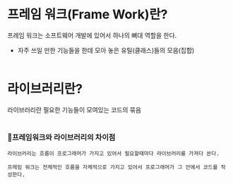 # 프레임 워크(Frame Work)란?

프레임 워크는 소프트웨어 개발에 있어서 하나의 뼈대 역할을 한다.

- 자주 쓰일 만한 기능들을 한데 모아 놓은 유틸(클래스)들의 모음(집합)
  <br><br>

# 라이브러리란?

라이브러리란 필요한 기능들이 모여있는 코드의 묶음
<br><br>

### 👺프레임워크와 라이브러리의 차이점

```
라이브러리는 흐름이 프로그래머가 가지고 있어서 필요할때마다 라이브러리를 가져다 쓴다.

프레임 워크는 전체적인 흐름을 자체적으로 가지고 있어서 프로그래머가 그 안에서 코드를 작성한다.
```
